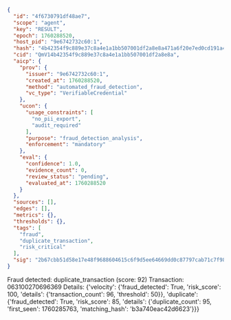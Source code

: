 ```json
{
  "id": "4f6730791df48ae7",
  "scope": "agent",
  "key": "RESULT",
  "epoch": 1760288520,
  "host_pid": "9e6742732c60:1",
  "hash": "4b42354f9c889e37c8a4e1a1bb507001df2a8e8a471a6f20e7ed0cd191a4551b",
  "cid": "QmV14b42354f9c889e37c8a4e1a1bb507001df2a8e8a",
  "aicp": {
    "prov": {
      "issuer": "9e6742732c60:1",
      "created_at": 1760288520,
      "method": "automated_fraud_detection",
      "vc_type": "VerifiableCredential"
    },
    "ucon": {
      "usage_constraints": [
        "no_pii_export",
        "audit_required"
      ],
      "purpose": "fraud_detection_analysis",
      "enforcement": "mandatory"
    },
    "eval": {
      "confidence": 1.0,
      "evidence_count": 0,
      "review_status": "pending",
      "evaluated_at": 1760288520
    }
  },
  "sources": [],
  "edges": [],
  "metrics": {},
  "thresholds": {},
  "tags": [
    "fraud",
    "duplicate_transaction",
    "risk_critical"
  ],
  "sig": "2b67cbb51d58e17e48f9688604615c6f9d5ee64669dd0c87797cab71c7f98232"
}
```

Fraud detected: duplicate_transaction (score: 92)
Transaction: 063100270696369
Details: {'velocity': {'fraud_detected': True, 'risk_score': 100, 'details': {'transaction_count': 96, 'threshold': 50}}, 'duplicate': {'fraud_detected': True, 'risk_score': 85, 'details': {'duplicate_count': 95, 'first_seen': 1760285763, 'matching_hash': 'b3a740eac42d6623'}}}